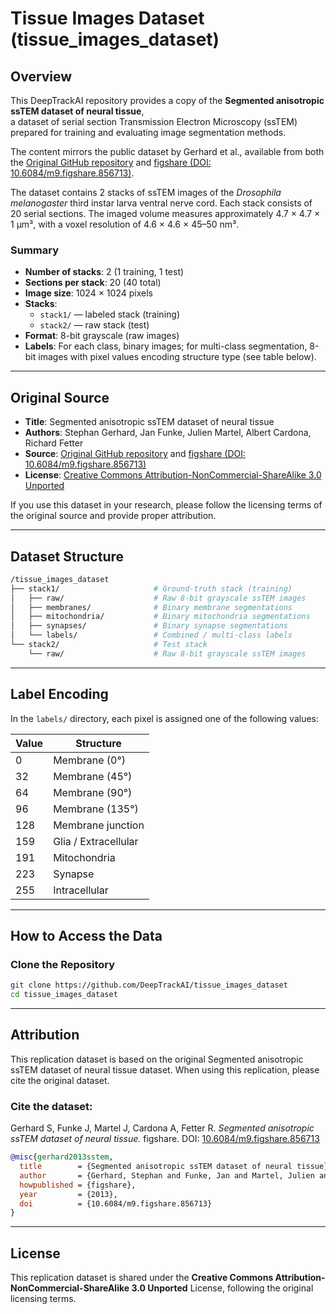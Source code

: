 # Tissue Images Dataset (tissue_images_dataset)

## Overview

This DeepTrackAI repository provides a copy of the **Segmented anisotropic ssTEM dataset of neural tissue**,  
a dataset of serial section Transmission Electron Microscopy (ssTEM) prepared for training and evaluating image segmentation methods.

The content mirrors the public dataset by Gerhard et al., available from both the [Original GitHub repository](https://github.com/unidesigner/groundtruth-drosophila-vnc) and [figshare (DOI: 10.6084/m9.figshare.856713)](https://doi.org/10.6084/m9.figshare.856713).

The dataset contains 2 stacks of ssTEM images of the *Drosophila melanogaster* third instar larva ventral nerve cord. Each stack consists of 20 serial sections. The imaged volume measures approximately 4.7 × 4.7 × 1 μm³, with a voxel resolution of 4.6 × 4.6 × 45–50 nm³.

### Summary
- **Number of stacks**: 2 (1 training, 1 test)  
- **Sections per stack**: 20 (40 total)  
- **Image size**: 1024 × 1024 pixels  
- **Stacks**:  
  - `stack1/` — labeled stack (training)  
  - `stack2/` — raw stack (test)  
- **Format**: 8-bit grayscale (raw images)  
- **Labels**: For each class, binary images; for multi-class segmentation, 8-bit images with pixel values encoding structure type (see table below).

---

## Original Source

- **Title**: Segmented anisotropic ssTEM dataset of neural tissue  
- **Authors**: Stephan Gerhard, Jan Funke, Julien Martel, Albert Cardona, Richard Fetter  
- **Source**: [Original GitHub repository](https://github.com/unidesigner/groundtruth-drosophila-vnc) and [figshare (DOI: 10.6084/m9.figshare.856713)](https://doi.org/10.6084/m9.figshare.856713)  
- **License**: [Creative Commons Attribution-NonCommercial-ShareAlike 3.0 Unported](http://creativecommons.org/licenses/by-nc-sa/3.0/)

If you use this dataset in your research, please follow the licensing terms of the original source and provide proper attribution.

---

## Dataset Structure

```bash
/tissue_images_dataset
├── stack1/                     # Ground-truth stack (training)
│   ├── raw/                    # Raw 8-bit grayscale ssTEM images
│   ├── membranes/              # Binary membrane segmentations 
│   ├── mitochondria/           # Binary mitochondria segmentations
│   ├── synapses/               # Binary synapse segmentations
│   └── labels/                 # Combined / multi-class labels
└── stack2/                     # Test stack 
    └── raw/                    # Raw 8-bit grayscale ssTEM images
```

---

## Label Encoding

In the `labels/` directory, each pixel is assigned one of the following values:

| Value | Structure                          |
|-------|------------------------------------|
| 0     | Membrane (0°)                      |
| 32    | Membrane (45°)                     |
| 64    | Membrane (90°)                     |
| 96    | Membrane (135°)                    |
| 128   | Membrane junction                  |
| 159   | Glia / Extracellular                |
| 191   | Mitochondria                       |
| 223   | Synapse                            |
| 255   | Intracellular                      |

---

## How to Access the Data

### Clone the Repository
```bash
git clone https://github.com/DeepTrackAI/tissue_images_dataset
cd tissue_images_dataset
```

---

## Attribution

This replication dataset is based on the original Segmented anisotropic ssTEM dataset of neural tissue dataset. When using this replication, please cite the original dataset.

### Cite the dataset:
Gerhard S, Funke J, Martel J, Cardona A, Fetter R. *Segmented anisotropic ssTEM dataset of neural tissue.* figshare. DOI: [10.6084/m9.figshare.856713](https://doi.org/10.6084/m9.figshare.856713)

```bibtex
@misc{gerhard2013sstem,
  title        = {Segmented anisotropic ssTEM dataset of neural tissue},
  author       = {Gerhard, Stephan and Funke, Jan and Martel, Julien and Cardona, Albert and Fetter, Richard},
  howpublished = {figshare},
  year         = {2013},
  doi          = {10.6084/m9.figshare.856713}
}
```

---

## License

This replication dataset is shared under the **Creative Commons Attribution-NonCommercial-ShareAlike 3.0 Unported** License, following the original licensing terms.
